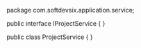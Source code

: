 package com.softdevsix.application.service;

public interface IProjectService {
}

public class ProjectService {
}
